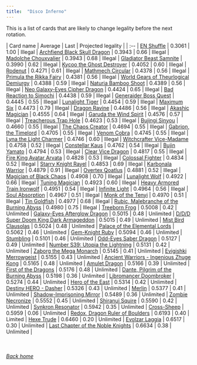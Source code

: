 ```yaml
---
title:  "Disco Inferno"
---
```


This is a list of cards that are likely to change legality before the next rotation.

| Card name | Average | Last | Projected legality |
| :-- |
[EN Shuffle](https://db.ygoprodeck.com/card/?search=EN%20Shuffle) | 0.3061 | 1.00 | Illegal |
[Archfiend Black Skull Dragon](https://db.ygoprodeck.com/card/?search=Archfiend%20Black%20Skull%20Dragon) | 0.3943 | 0.66 | Illegal |
[Madolche Chouxvalier](https://db.ygoprodeck.com/card/?search=Madolche%20Chouxvalier) | 0.3943 | 0.68 | Illegal |
[Gladiator Beast Samnite](https://db.ygoprodeck.com/card/?search=Gladiator%20Beast%20Samnite) | 0.3990 | 0.62 | Illegal |
[Kycoo the Ghost Destroyer](https://db.ygoprodeck.com/card/?search=Kycoo%20the%20Ghost%20Destroyer) | 0.4052 | 0.60 | Illegal |
[Rodenut](https://db.ygoprodeck.com/card/?search=Rodenut) | 0.4271 | 0.61 | Illegal |
[Mathmech Circular](https://db.ygoprodeck.com/card/?search=Mathmech%20Circular) | 0.4378 | 0.56 | Illegal |
[Primula the Rikka Fairy](https://db.ygoprodeck.com/card/?search=Primula%20the%20Rikka%20Fairy) | 0.4381 | 0.56 | Illegal |
[World Gears of Theurlogical Demiurgy](https://db.ygoprodeck.com/card/?search=World%20Gears%20of%20Theurlogical%20Demiurgy) | 0.4388 | 0.59 | Illegal |
[Naturia Bamboo Shoot](https://db.ygoprodeck.com/card/?search=Naturia%20Bamboo%20Shoot) | 0.4389 | 0.56 | Illegal |
[Neo Galaxy-Eyes Cipher Dragon](https://db.ygoprodeck.com/card/?search=Neo%20Galaxy-Eyes%20Cipher%20Dragon) | 0.4424 | 0.65 | Illegal |
[Bad Reaction to Simochi](https://db.ygoprodeck.com/card/?search=Bad%20Reaction%20to%20Simochi) | 0.4438 | 0.59 | Illegal |
[Generaider Boss Quest](https://db.ygoprodeck.com/card/?search=Generaider%20Boss%20Quest) | 0.4445 | 0.55 | Illegal |
[Lunalight Tiger](https://db.ygoprodeck.com/card/?search=Lunalight%20Tiger) | 0.4454 | 0.59 | Illegal |
[Maximum Six](https://db.ygoprodeck.com/card/?search=Maximum%20Six) | 0.4473 | 0.79 | Illegal |
[Dragon Ravine](https://db.ygoprodeck.com/card/?search=Dragon%20Ravine) | 0.4486 | 0.56 | Illegal |
[Akashic Magician](https://db.ygoprodeck.com/card/?search=Akashic%20Magician) | 0.4555 | 0.64 | Illegal |
[Garuda the Wind Spirit](https://db.ygoprodeck.com/card/?search=Garuda%20the%20Wind%20Spirit) | 0.4576 | 0.57 | Illegal |
[Treacherous Trap Hole](https://db.ygoprodeck.com/card/?search=Treacherous%20Trap%20Hole) | 0.4623 | 0.53 | Illegal |
[Bujingi Sinyou](https://db.ygoprodeck.com/card/?search=Bujingi%20Sinyou) | 0.4660 | 0.55 | Illegal |
[The Chaos Creator](https://db.ygoprodeck.com/card/?search=The%20Chaos%20Creator) | 0.4694 | 0.55 | Illegal |
[Gabrion, the Timelord](https://db.ygoprodeck.com/card/?search=Gabrion,%20the%20Timelord) | 0.4705 | 0.55 | Illegal |
[Venom Cobra](https://db.ygoprodeck.com/card/?search=Venom%20Cobra) | 0.4745 | 0.55 | Illegal |
[Lyna the Light Charmer](https://db.ygoprodeck.com/card/?search=Lyna%20the%20Light%20Charmer) | 0.4746 | 0.60 | Illegal |
[Witchcrafter Vice-Madame](https://db.ygoprodeck.com/card/?search=Witchcrafter%20Vice-Madame) | 0.4758 | 0.52 | Illegal |
[Constellar Kaus](https://db.ygoprodeck.com/card/?search=Constellar%20Kaus) | 0.4762 | 0.54 | Illegal |
[Bujin Yamato](https://db.ygoprodeck.com/card/?search=Bujin%20Yamato) | 0.4794 | 0.53 | Illegal |
[Clear Vice Dragon](https://db.ygoprodeck.com/card/?search=Clear%20Vice%20Dragon) | 0.4817 | 0.55 | Illegal |
[Fire King Avatar Arvata](https://db.ygoprodeck.com/card/?search=Fire%20King%20Avatar%20Arvata) | 0.4828 | 0.53 | Illegal |
[Colossal Fighter](https://db.ygoprodeck.com/card/?search=Colossal%20Fighter) | 0.4834 | 0.52 | Illegal |
[Starry Knight Rayel](https://db.ygoprodeck.com/card/?search=Starry%20Knight%20Rayel) | 0.4853 | 0.69 | Illegal |
[Karbonala Warrior](https://db.ygoprodeck.com/card/?search=Karbonala%20Warrior) | 0.4879 | 0.91 | Illegal |
[Overtex Qoatlus](https://db.ygoprodeck.com/card/?search=Overtex%20Qoatlus) | 0.4881 | 0.52 | Illegal |
[Magician of Black Chaos](https://db.ygoprodeck.com/card/?search=Magician%20of%20Black%20Chaos) | 0.4908 | 0.70 | Illegal |
[Lunalight Wolf](https://db.ygoprodeck.com/card/?search=Lunalight%20Wolf) | 0.4922 | 0.66 | Illegal |
[Tuning Magician](https://db.ygoprodeck.com/card/?search=Tuning%20Magician) | 0.4923 | 0.60 | Illegal |
[Heavy Armored Train Ironwolf](https://db.ygoprodeck.com/card/?search=Heavy%20Armored%20Train%20Ironwolf) | 0.4951 | 0.54 | Illegal |
[Infinite Light](https://db.ygoprodeck.com/card/?search=Infinite%20Light) | 0.4964 | 0.56 | Illegal |
[Soul Absorption](https://db.ygoprodeck.com/card/?search=Soul%20Absorption) | 0.4967 | 0.51 | Illegal |
[Monk of the Tenyi](https://db.ygoprodeck.com/card/?search=Monk%20of%20the%20Tenyi) | 0.4970 | 0.51 | Illegal |
[Tin Goldfish](https://db.ygoprodeck.com/card/?search=Tin%20Goldfish) | 0.4977 | 0.68 | Illegal |
[Rubic, Malebranche of the Burning Abyss](https://db.ygoprodeck.com/card/?search=Rubic,%20Malebranche%20of%20the%20Burning%20Abyss) | 0.4980 | 0.75 | Illegal |
[Treeborn Frog](https://db.ygoprodeck.com/card/?search=Treeborn%20Frog) | 0.5008 | 0.42 | Unlimited |
[Galaxy-Eyes Afterglow Dragon](https://db.ygoprodeck.com/card/?search=Galaxy-Eyes%20Afterglow%20Dragon) | 0.5015 | 0.48 | Unlimited |
[D/D/D Super Doom King Dark Armageddon](https://db.ygoprodeck.com/card/?search=D/D/D%20Super%20Doom%20King%20Dark%20Armageddon) | 0.5015 | 0.49 | Unlimited |
[Mist Bird Clausolas](https://db.ygoprodeck.com/card/?search=Mist%20Bird%20Clausolas) | 0.5024 | 0.48 | Unlimited |
[Palace of the Elemental Lords](https://db.ygoprodeck.com/card/?search=Palace%20of%20the%20Elemental%20Lords) | 0.5062 | 0.46 | Unlimited |
[Gem-Knight Ruby](https://db.ygoprodeck.com/card/?search=Gem-Knight%20Ruby) | 0.5094 | 0.46 | Unlimited |
[Stumbling](https://db.ygoprodeck.com/card/?search=Stumbling) | 0.5101 | 0.46 | Unlimited |
[Odd-Eyes Saber Dragon](https://db.ygoprodeck.com/card/?search=Odd-Eyes%20Saber%20Dragon) | 0.5127 | 0.49 | Unlimited |
[Number S39: Utopia the Lightning](https://db.ygoprodeck.com/card/?search=Number%20S39:%20Utopia%20the%20Lightning) | 0.5131 | 0.42 | Unlimited |
[Zaborg the Mega Monarch](https://db.ygoprodeck.com/card/?search=Zaborg%20the%20Mega%20Monarch) | 0.5145 | 0.41 | Unlimited |
[Evigishki Merrowgeist](https://db.ygoprodeck.com/card/?search=Evigishki%20Merrowgeist) | 0.5155 | 0.43 | Unlimited |
[Ancient Warriors - Ingenious Zhuge Kong](https://db.ygoprodeck.com/card/?search=Ancient%20Warriors%20-%20Ingenious%20Zhuge%20Kong) | 0.5165 | 0.48 | Unlimited |
[Amulet Dragon](https://db.ygoprodeck.com/card/?search=Amulet%20Dragon) | 0.5166 | 0.39 | Unlimited |
[First of the Dragons](https://db.ygoprodeck.com/card/?search=First%20of%20the%20Dragons) | 0.5176 | 0.48 | Unlimited |
[Dante, Pilgrim of the Burning Abyss](https://db.ygoprodeck.com/card/?search=Dante,%20Pilgrim%20of%20the%20Burning%20Abyss) | 0.5198 | 0.36 | Unlimited |
[Libromancer Doombroker](https://db.ygoprodeck.com/card/?search=Libromancer%20Doombroker) | 0.5274 | 0.44 | Unlimited |
[Hero of the East](https://db.ygoprodeck.com/card/?search=Hero%20of%20the%20East) | 0.5314 | 0.42 | Unlimited |
[Destiny HERO - Dasher](https://db.ygoprodeck.com/card/?search=Destiny%20HERO%20-%20Dasher) | 0.5326 | 0.43 | Unlimited |
[Merlin](https://db.ygoprodeck.com/card/?search=Merlin) | 0.5377 | 0.41 | Unlimited |
[Shadow-Imprisoning Mirror](https://db.ygoprodeck.com/card/?search=Shadow-Imprisoning%20Mirror) | 0.5489 | 0.36 | Unlimited |
[Zombie Necronize](https://db.ygoprodeck.com/card/?search=Zombie%20Necronize) | 0.5552 | 0.45 | Unlimited |
[Shiranui Squire](https://db.ygoprodeck.com/card/?search=Shiranui%20Squire) | 0.5590 | 0.42 | Unlimited |
[Synkron Resonator](https://db.ygoprodeck.com/card/?search=Synkron%20Resonator) | 0.5942 | 0.35 | Unlimited |
[Cross-Sheep](https://db.ygoprodeck.com/card/?search=Cross-Sheep) | 0.5959 | 0.06 | Unlimited |
[Redox, Dragon Ruler of Boulders](https://db.ygoprodeck.com/card/?search=Redox,%20Dragon%20Ruler%20of%20Boulders) | 0.6193 | 0.40 | Limited |
[Hexe Trude](https://db.ygoprodeck.com/card/?search=Hexe%20Trude) | 0.6460 | 0.20 | Unlimited |
[Evolzar Laggia](https://db.ygoprodeck.com/card/?search=Evolzar%20Laggia) | 0.6517 | 0.30 | Unlimited |
[Last Chapter of the Noble Knights](https://db.ygoprodeck.com/card/?search=Last%20Chapter%20of%20the%20Noble%20Knights) | 0.6634 | 0.38 | Unlimited |

<br>

###### [Back home](index)